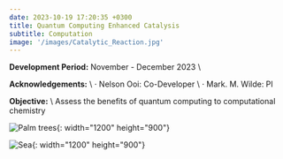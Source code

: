 ```yaml
---
date: 2023-10-19 17:20:35 +0300
title: Quantum Computing Enhanced Catalysis
subtitle: Computation
image: '/images/Catalytic_Reaction.jpg'
---
```


**Development Period:** November - December 2023 \\

**Acknowledgements:** \\
$\cdot$ Nelson Ooi: Co-Developer \\
$\cdot$ Mark. M. Wilde:  PI



**Objective:** \\
Assess the benefits of quantum computing to computational chemistry

![Palm trees](/images/image-example-3.jpg){: width="1200" height="900"}


![Sea](/images/image-example-4.jpg){: width="1200" height="900"}

